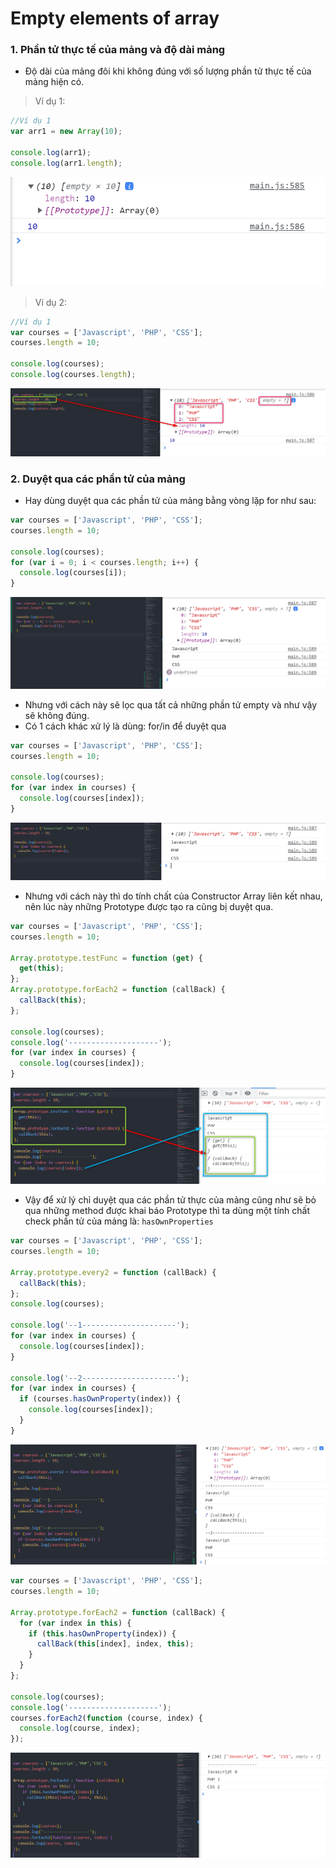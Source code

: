# Empty elements of array

### 1. Phần tử thực tế của mảng và độ dài mảng

- Độ dài của mảng đôi khi không đúng với số lượng phần tử thực tế của mảng hiện có.

> Ví dụ 1:

```js
//Ví dụ 1
var arr1 = new Array(10);

console.log(arr1);
console.log(arr1.length);
```

![vidu01](Javascript/f8.javascrip.basic/detail/phan03-065/images/001.png 'vidu01')

> Ví dụ 2:

```js
//Ví dụ 1
var courses = ['Javascript', 'PHP', 'CSS'];
courses.length = 10;

console.log(courses);
console.log(courses.length);
```

![vidu02](Javascript/f8.javascrip.basic/detail/phan03-065/images/002.png 'vidu02')

### 2. Duyệt qua các phần tử của mảng

- Hay dùng duyệt qua các phần tử của mảng bằng vòng lặp for như sau:

```js
var courses = ['Javascript', 'PHP', 'CSS'];
courses.length = 10;

console.log(courses);
for (var i = 0; i < courses.length; i++) {
  console.log(courses[i]);
}
```

![vidu03](Javascript/f8.javascrip.basic/detail/phan03-065/images/003.png 'vidu03')

- Nhưng với cách này sẽ lọc qua tất cả những phần tử empty và như vậy sẽ không đúng.
- Có 1 cách khác xử lý là dùng: for/in để duyệt qua

```js
var courses = ['Javascript', 'PHP', 'CSS'];
courses.length = 10;

console.log(courses);
for (var index in courses) {
  console.log(courses[index]);
}
```

![vidu04](Javascript/f8.javascrip.basic/detail/phan03-065/images/004.png 'vidu04')

- Nhưng với cách này thì do tính chất của Constructor Array liên kết nhau, nên lúc này những Prototype được tạo ra cũng bị duyệt qua.

```js
var courses = ['Javascript', 'PHP', 'CSS'];
courses.length = 10;

Array.prototype.testFunc = function (get) {
  get(this);
};
Array.prototype.forEach2 = function (callBack) {
  callBack(this);
};

console.log(courses);
console.log('--------------------');
for (var index in courses) {
  console.log(courses[index]);
}
```

![vidu05](Javascript/f8.javascrip.basic/detail/phan03-065/images/005.png 'vidu05')

- Vậy để xử lý chỉ duyệt qua các phần tử thực của mảng cũng như sẽ bỏ qua những method được khai báo Prototype thì ta dùng một tính chất check phần tử của mảng là: `hasOwnProperties`

```js
var courses = ['Javascript', 'PHP', 'CSS'];
courses.length = 10;

Array.prototype.every2 = function (callBack) {
  callBack(this);
};
console.log(courses);

console.log('--1---------------------');
for (var index in courses) {
  console.log(courses[index]);
}

console.log('--2---------------------');
for (var index in courses) {
  if (courses.hasOwnProperty(index)) {
    console.log(courses[index]);
  }
}
```

![vidu07](Javascript/f8.javascrip.basic/detail/phan03-065/images/007.png 'vidu07')

```js
var courses = ['Javascript', 'PHP', 'CSS'];
courses.length = 10;

Array.prototype.forEach2 = function (callBack) {
  for (var index in this) {
    if (this.hasOwnProperty(index)) {
      callBack(this[index], index, this);
    }
  }
};

console.log(courses);
console.log('--------------------');
courses.forEach2(function (course, index) {
  console.log(course, index);
});
```

![vidu06](Javascript/f8.javascrip.basic/detail/phan03-065/images/006.png 'vidu06')
